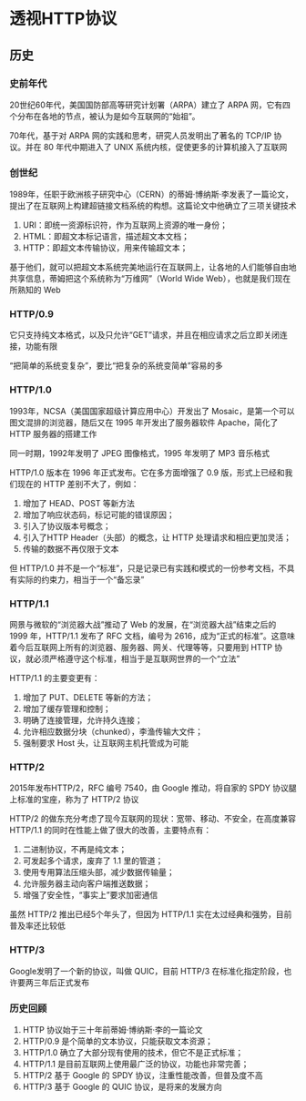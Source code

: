 # 透视HTTP协议



## 历史

### 史前年代

20世纪60年代，美国国防部高等研究计划署（ARPA）建立了 ARPA 网，它有四个分布在各地的节点，被认为是如今互联网的“始祖”。

70年代，基于对 ARPA 网的实践和思考，研究人员发明出了著名的 TCP/IP 协议。并在 80 年代中期进入了 UNIX 系统内核，促使更多的计算机接入了互联网

### 创世纪

1989年，任职于欧洲核子研究中心（CERN）的蒂姆·博纳斯·李发表了一篇论文，提出了在互联网上构建超链接文档系统的构想。这篇论文中他确立了三项关键技术

1. URI：即统一资源标识符，作为互联网上资源的唯一身份；
2. HTML：即超文本标记语言，描述超文本文档；
3. HTTP：即超文本传输协议，用来传输超文本；

基于他们，就可以把超文本系统完美地运行在互联网上，让各地的人们能够自由地共享信息，蒂姆把这个系统称为“万维网”（World Wide Web），也就是我们现在所熟知的 Web

### HTTP/0.9

它只支持纯文本格式，以及只允许“GET”请求，并且在相应请求之后立即关闭连接，功能有限

“把简单的系统变复杂”，要比“把复杂的系统变简单”容易的多

### HTTP/1.0

1993年，NCSA（美国国家超级计算应用中心）开发出了 Mosaic，是第一个可以图文混排的浏览器，随后又在 1995 年开发出了服务器软件 Apache，简化了 HTTP 服务器的搭建工作

同一时期，1992年发明了 JPEG 图像格式，1995 年发明了 MP3 音乐格式

HTTP/1.0 版本在 1996 年正式发布。它在多方面增强了 0.9 版，形式上已经和我们现在的 HTTP 差别不大了，例如：

1. 增加了 HEAD、POST 等新方法
2. 增加了响应状态码，标记可能的错误原因；
3. 引入了协议版本号概念；
4. 引入了HTTP Header（头部）的概念，让 HTTP 处理请求和相应更加灵活；
5. 传输的数据不再仅限于文本

但 HTTP/1.0 并不是一个“标准”，只是记录已有实践和模式的一份参考文档，不具有实际的约束力，相当于一个“备忘录”

### HTTP/1.1

网景与微软的“浏览器大战”推动了 Web 的发展，在“浏览器大战”结束之后的 1999 年，HTTP/1.1 发布了 RFC  文档，编号为 2616，成为“正式的标准”。这意味着今后互联网上所有的浏览器、服务器、网关、代理等等，只要用到 HTTP 协议，就必须严格遵守这个标准，相当于是互联网世界的一个“立法”

HTTP/1.1 的主要变更有：

1. 增加了 PUT、DELETE 等新的方法；
2. 增加了缓存管理和控制；
3. 明确了连接管理，允许持久连接；
4. 允许相应数据分块（chunked），李渔传输大文件；
5. 强制要求 Host 头，让互联网主机托管成为可能

### HTTP/2

2015年发布HTTP/2，RFC 编号 7540，由 Google 推动，将自家的 SPDY 协议腿上标准的宝座，称为了 HTTP/2 协议

HTTP/2 的做东充分考虑了现今互联网的现状：宽带、移动、不安全，在高度兼容 HTTP/1.1 的同时在性能上做了很大的改善，主要特点有：

1. 二进制协议，不再是纯文本；
2. 可发起多个请求，废弃了 1.1 里的管道；
3. 使用专用算法压缩头部，减少数据传输量；
4. 允许服务器主动向客户端推送数据；
5. 增强了安全性，“事实上”要求加密通信

虽然 HTTP/2 推出已经5个年头了，但因为 HTTP/1.1 实在太过经典和强势，目前普及率还比较低

### HTTP/3

Google发明了一个新的协议，叫做 QUIC，目前 HTTP/3 在标准化指定阶段，也许要两三年后正式发布



### 历史回顾

1. HTTP 协议始于三十年前蒂姆·博纳斯·李的一篇论文
2. HTTP/0.9 是个简单的文本协议，只能获取文本资源；
3. HTTP/1.0 确立了大部分现有使用的技术，但它不是正式标准；
4. HTTP/1.1 是目前互联网上使用最广泛的协议，功能也非常完善；
5. HTTP/2 基于 Google 的 SPDY 协议，注重性能改善，但普及度不高
6. HTTP/3 基于 Google 的 QUIC 协议，是将来的发展方向



























